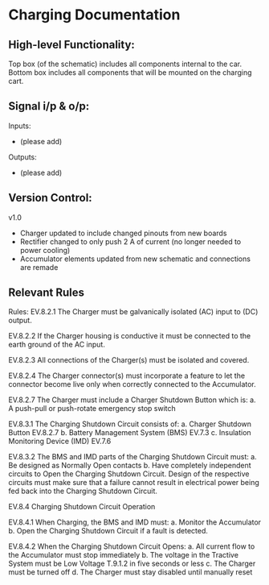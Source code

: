 # Charging Documentation

## High-level Functionality:

Top box (of the schematic) includes all components internal to the car. Bottom box includes all components that will be mounted on the charging cart.

## Signal i/p & o/p:

Inputs:

 - (please add)

Outputs:

 - (please add)

## Version Control:
v1.0

 - Charger updated to include changed pinouts from new boards
 - Rectifier changed to only push 2 A of current (no longer needed to power cooling)
 - Accumulator elements updated from new schematic and connections are remade

## Relevant Rules

Rules: 
EV.8.2.1 The Charger must be galvanically isolated (AC) input to (DC) output.

EV.8.2.2 If the Charger housing is conductive it must be connected to the earth ground of the AC input.

EV.8.2.3 All connections of the Charger(s) must be isolated and covered.

EV.8.2.4 The Charger connector(s) must incorporate a feature to let the connector become live only when correctly connected to the Accumulator.

EV.8.2.7 The Charger must include a Charger Shutdown Button which is:
a. A push-pull or push-rotate emergency stop switch

EV.8.3.1 The Charging Shutdown Circuit consists of:
a. Charger Shutdown Button EV.8.2.7
b. Battery Management System (BMS) EV.7.3
c. Insulation Monitoring Device (IMD) EV.7.6

EV.8.3.2 The BMS and IMD parts of the Charging Shutdown Circuit must:
a. Be designed as Normally Open contacts
b. Have completely independent circuits to Open the Charging Shutdown Circuit.
Design of the respective circuits must make sure that a failure cannot result in electrical
power being fed back into the Charging Shutdown Circuit.

EV.8.4 Charging Shutdown Circuit Operation

EV.8.4.1 When Charging, the BMS and IMD must:
a. Monitor the Accumulator
b. Open the Charging Shutdown Circuit if a fault is detected.

EV.8.4.2 When the Charging Shutdown Circuit Opens:
a. All current flow to the Accumulator must stop immediately
b. The voltage in the Tractive System must be Low Voltage T.9.1.2 in five seconds or less
c. The Charger must be turned off
d. The Charger must stay disabled until manually reset
